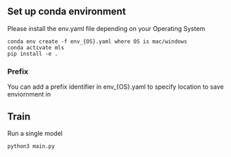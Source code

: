 
## Set up conda environment
Please install the env.yaml file depending on your Operating System 
```
conda env create -f env_{OS}.yaml where OS is mac/windows
conda activate mls
pip install -e .
```
### Prefix
You can add a prefix identifier in env_{OS}.yaml to specify location to save enviornment in

## Train
Run a single model
```
python3 main.py
```

